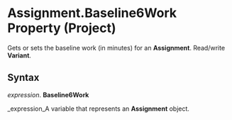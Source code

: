 
# Assignment.Baseline6Work Property (Project)

Gets or sets the baseline work (in minutes) for an  **Assignment**. Read/write  **Variant**.


## Syntax

 _expression_. **Baseline6Work**

 _expression_A variable that represents an  **Assignment** object.


